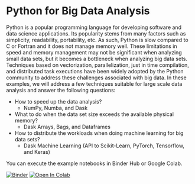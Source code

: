 # Python for Big Data Analysis
Python is a popular programming language for developing software and data science applications. Its popularity stems from many factors such as simplicity, readability, portability, etc. As such, Python is slow compared to C or Fortran and it does not manage memory well. These limitations in speed and memory management may not be significant when analyzing small data sets, but it becomes a bottleneck when analyzing big data sets. Techniques based on vectorization, parallelization, just in time compilation, and distributed task executions have been widely adopted by the Python community to address these challenges associated with big data. In these examples, we will address a few techniques suitable for large scale data analysis and answer the following questions: 
 - How to speed up the data analysis?
   - NumPy, Numba, and Dask
 - What to do when the data set size exceeds the available physical memory? 
   - Dask Arrays, Bags, and Dataframes 
 - How to distribute the workloads when doing machine learning for big data sets?
   - Dask Machine Learning (API to Scikit-Learn, PyTorch, Tensorflow, and Keras)

You can execute the example notebooks in Binder Hub or Google Colab. 


[![Binder](http://mybinder.org/badge_logo.svg)](https://mybinder.org/v2/gh/dmbala/binder-PyBigData/main)
[![Open In Colab](https://colab.research.google.com/assets/colab-badge.svg)](https://colab.research.google.com/github/dmbala/python-bigData)

